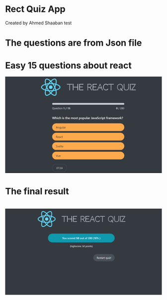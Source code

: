# Rect Quiz App
Created by Ahmed Shaaban test

# The questions are from Json file 

# Easy 15 questions about react
![Alt text](image.png)

# The final result
![Alt text](image-1.png) 
=======

